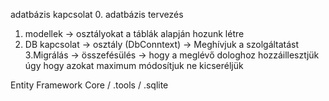 adatbázis kapcsolat
0. adatbázis tervezés
1. modellek -> osztályokat a táblák alapján hozunk létre
2.  DB kapcsolat -> osztály (DbConntext)
                -> Meghívjuk a szolgáltatást
3.Migrálás -> összefésülés -> hogy a meglévő dologhoz hozzáillesztjük úgy hogy azokat maximum módosítjuk ne kicseréljük

Entity Framework Core / .tools / .sqlite

